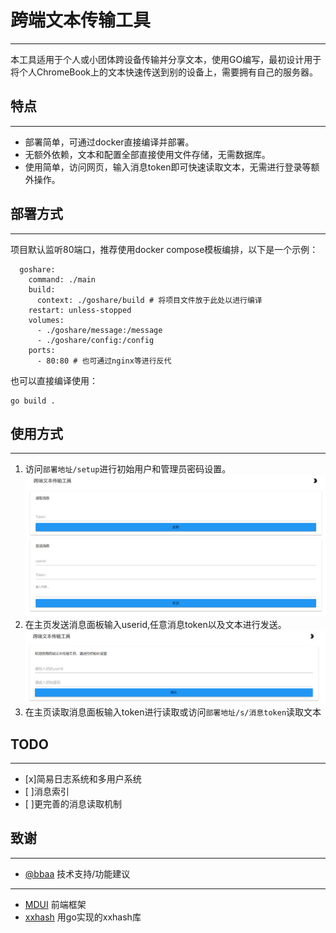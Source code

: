 # 跨端文本传输工具
---
本工具适用于个人或小团体跨设备传输并分享文本，使用GO编写，最初设计用于将个人ChromeBook上的文本快速传送到别的设备上，需要拥有自己的服务器。
## 特点
---
* 部署简单，可通过docker直接编译并部署。
* 无额外依赖，文本和配置全部直接使用文件存储，无需数据库。
* 使用简单，访问网页，输入消息token即可快速读取文本，无需进行登录等额外操作。

## 部署方式
---
项目默认监听80端口，推荐使用docker compose模板编排，以下是一个示例：
```
  goshare:
    command: ./main
    build:
      context: ./goshare/build # 将项目文件放于此处以进行编译
    restart: unless-stopped
    volumes:
      - ./goshare/message:/message
      - ./goshare/config:/config
    ports:
      - 80:80 # 也可通过nginx等进行反代
```
也可以直接编译使用：
```
go build .
```
## 使用方式
---
1. 访问```部署地址/setup```进行初始用户和管理员密码设置。
![安装界面](imgs/install.png)
2. 在主页发送消息面板输入userid,任意消息token以及文本进行发送。
![主界面](imgs/main.png)
3. 在主页读取消息面板输入token进行读取或访问```部署地址/s/消息token```读取文本

## TODO
---
- [x]简易日志系统和多用户系统
- [ ]消息索引
- [ ]更完善的消息读取机制

## 致谢
---
- [@bbaa](https://github.com/bbaa-bbaa) 技术支持/功能建议

---
- [MDUI](https://github.com/zdhxiong/mdui) 前端框架
- [xxhash](https://github.com/cespare/xxhash/) 用go实现的xxhash库
